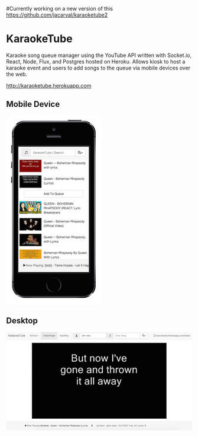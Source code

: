 #Currently working on a new version of this
https://github.com/jacarval/karaoketube2

KaraokeTube
===========

Karaoke song queue manager using the YouTube API written with Socket.io, React, Node, Flux, and Postgres hosted on Heroku. Allows kiosk to host a karaoke event and users to add songs to the queue via mobile devices over the web.

http://karaoketube.herokuapp.com

## Mobile Device
![mobile example](https://raw.githubusercontent.com/jacarval/KaraokeTube/master/readme/iphone5s.png)

## Desktop
![desktop example](https://raw.githubusercontent.com/jacarval/KaraokeTube/master/readme/mac.png)
